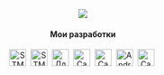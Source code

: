 <p align="center">
  <a href="https://github.com/rustam6274/STM32F3DISCOVERY" style="text-decoration:none"><img src="https://readme-typing-svg.demolab.com/?lines=Разработка+программного+обеспечения&color=DBF71F&font=Fira%50Code&center=true&width=780&height=50&duration=4000&pause=1000"></a>
  <h4 align="center" width="30" height= "30">Мои разработки</h4>
</p>
<p align="center">
<a href="https://github.com/rustam6274/STM32F3DISCOVERY" style="text-decoration:none"><img src="https://cdn.jsdelivr.net/gh/devicons/devicon@latest/icons/c/c-original.svg" title="STM32, ESP32, ..." width="30" height= "30"/></a>&nbsp;
<a href="https://github.com/rustam6274/STM32F3DISCOVERY" style="text-decoration:none"><img src="https://cdn.jsdelivr.net/gh/devicons/devicon@latest/icons/cplusplus/cplusplus-original.svg" title="STM32 и ESP32 c FreeRTOS" width="30" height= "30"/></a>&nbsp;
<a href="https://github.com/rustam6274/Win_vcp" style="text-decoration:none"><img src="https://cdn.jsdelivr.net/gh/devicons/devicon@latest/icons/csharp/csharp-original.svg" title="Для PC" width="30" height= "30"/></a>&nbsp;
<a href="https://askue.kompas-rus.ru" style="text-decoration:none"><img src="https://cdn.jsdelivr.net/gh/devicons/devicon@latest/icons/php/php-original.svg" title="Сайты и облачные сервисы" width="30" height= "30"/></a>&nbsp;
<a href="https://kompas-rus.ru" style="text-decoration:none"><img src="https://cdn.jsdelivr.net/gh/devicons/devicon@latest/icons/java/java-original.svg" title="Сайты и облачные сервисы" width="30" height= "30"/></a>&nbsp;
<a href="https://kompas-rus.ru" style="text-decoration:none"><img src="https://cdn.jsdelivr.net/gh/devicons/devicon@latest/icons/android/android-plain.svg" title="Android+OpenGL_ES" width="30" height= "30"/></a>&nbsp;
<a href="https://kompas-rus.ru" style="text-decoration:none"><img src="https://cdn.jsdelivr.net/gh/devicons/devicon@latest/icons/python/python-original.svg" title="Сайты и облачные сервисы" width="30" height= "30"/></a>&nbsp;
</p>         
          
          
          
          

          
